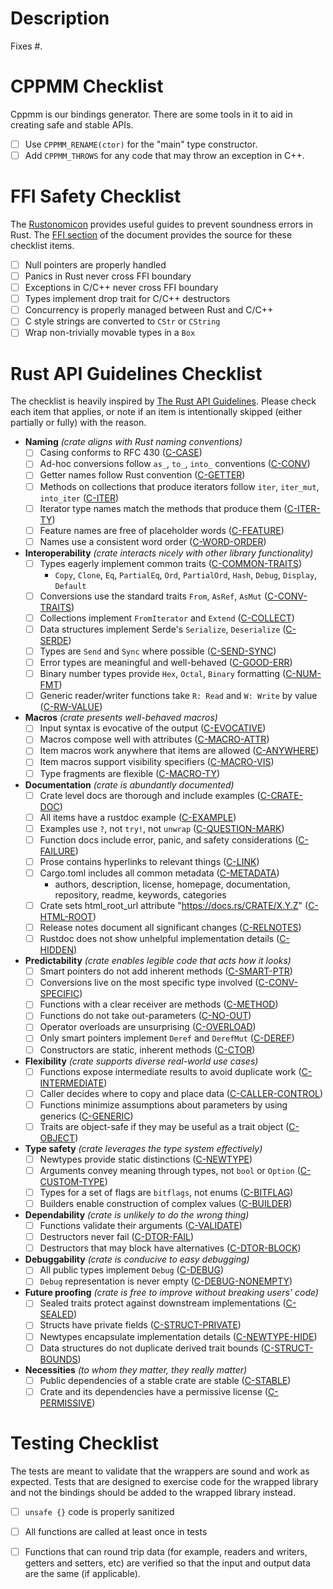 # Description

Fixes #<!-- Issue number -->.

<!-- Insert short description of pull request -->

# CPPMM Checklist

Cppmm is our bindings generator. There are some tools in it to aid in creating safe and stable APIs.

- [ ] Use `CPPMM_RENAME(ctor)` for the "main" type constructor.
- [ ] Add `CPPMM_THROWS` for any code that may throw an exception in C++.

# FFI Safety Checklist

The [Rustonomicon](https://doc.rust-lang.org/nomicon/) provides useful guides to prevent soundness errors in Rust. The [FFI section](https://doc.rust-lang.org/nomicon/ffi.html) of the document provides the source for these checklist items.

- [ ] Null pointers are properly handled
- [ ] Panics in Rust never cross FFI boundary
- [ ] Exceptions in C/C++ never cross FFI boundary
- [ ] Types implement drop trait for C/C++ destructors
- [ ] Concurrency is properly managed between Rust and C/C++
- [ ] C style strings are converted to `CStr` or `CString`
- [ ] Wrap non-trivially movable types in a `Box`

# Rust API Guidelines Checklist

The checklist is heavily inspired by [The Rust API Guidelines](https://rust-lang.github.io/api-guidelines/checklist.html). Please check each item that applies, or note if an item is intentionally skipped (either partially or fully) with the reason.

- **Naming** *(crate aligns with Rust naming conventions)*
  - [ ] Casing conforms to RFC 430 ([C-CASE])
  - [ ] Ad-hoc conversions follow `as_`, `to_`, `into_` conventions ([C-CONV])
  - [ ] Getter names follow Rust convention ([C-GETTER])
  - [ ] Methods on collections that produce iterators follow `iter`, `iter_mut`, `into_iter` ([C-ITER])
  - [ ] Iterator type names match the methods that produce them ([C-ITER-TY])
  - [ ] Feature names are free of placeholder words ([C-FEATURE])
  - [ ] Names use a consistent word order ([C-WORD-ORDER])
- **Interoperability** *(crate interacts nicely with other library functionality)*
  - [ ] Types eagerly implement common traits ([C-COMMON-TRAITS])
    - `Copy`, `Clone`, `Eq`, `PartialEq`, `Ord`, `PartialOrd`, `Hash`, `Debug`,
      `Display`, `Default`
  - [ ] Conversions use the standard traits `From`, `AsRef`, `AsMut` ([C-CONV-TRAITS])
  - [ ] Collections implement `FromIterator` and `Extend` ([C-COLLECT])
  - [ ] Data structures implement Serde's `Serialize`, `Deserialize` ([C-SERDE])
  - [ ] Types are `Send` and `Sync` where possible ([C-SEND-SYNC])
  - [ ] Error types are meaningful and well-behaved ([C-GOOD-ERR])
  - [ ] Binary number types provide `Hex`, `Octal`, `Binary` formatting ([C-NUM-FMT])
  - [ ] Generic reader/writer functions take `R: Read` and `W: Write` by value ([C-RW-VALUE])
- **Macros** *(crate presents well-behaved macros)*
  - [ ] Input syntax is evocative of the output ([C-EVOCATIVE])
  - [ ] Macros compose well with attributes ([C-MACRO-ATTR])
  - [ ] Item macros work anywhere that items are allowed ([C-ANYWHERE])
  - [ ] Item macros support visibility specifiers ([C-MACRO-VIS])
  - [ ] Type fragments are flexible ([C-MACRO-TY])
- **Documentation** *(crate is abundantly documented)*
  - [ ] Crate level docs are thorough and include examples ([C-CRATE-DOC])
  - [ ] All items have a rustdoc example ([C-EXAMPLE])
  - [ ] Examples use `?`, not `try!`, not `unwrap` ([C-QUESTION-MARK])
  - [ ] Function docs include error, panic, and safety considerations ([C-FAILURE])
  - [ ] Prose contains hyperlinks to relevant things ([C-LINK])
  - [ ] Cargo.toml includes all common metadata ([C-METADATA])
    - authors, description, license, homepage, documentation, repository,
      readme, keywords, categories
  - [ ] Crate sets html_root_url attribute "https://docs.rs/CRATE/X.Y.Z" ([C-HTML-ROOT])
  - [ ] Release notes document all significant changes ([C-RELNOTES])
  - [ ] Rustdoc does not show unhelpful implementation details ([C-HIDDEN])
- **Predictability** *(crate enables legible code that acts how it looks)*
  - [ ] Smart pointers do not add inherent methods ([C-SMART-PTR])
  - [ ] Conversions live on the most specific type involved ([C-CONV-SPECIFIC])
  - [ ] Functions with a clear receiver are methods ([C-METHOD])
  - [ ] Functions do not take out-parameters ([C-NO-OUT])
  - [ ] Operator overloads are unsurprising ([C-OVERLOAD])
  - [ ] Only smart pointers implement `Deref` and `DerefMut` ([C-DEREF])
  - [ ] Constructors are static, inherent methods ([C-CTOR])
- **Flexibility** *(crate supports diverse real-world use cases)*
  - [ ] Functions expose intermediate results to avoid duplicate work ([C-INTERMEDIATE])
  - [ ] Caller decides where to copy and place data ([C-CALLER-CONTROL])
  - [ ] Functions minimize assumptions about parameters by using generics ([C-GENERIC])
  - [ ] Traits are object-safe if they may be useful as a trait object ([C-OBJECT])
- **Type safety** *(crate leverages the type system effectively)*
  - [ ] Newtypes provide static distinctions ([C-NEWTYPE])
  - [ ] Arguments convey meaning through types, not `bool` or `Option` ([C-CUSTOM-TYPE])
  - [ ] Types for a set of flags are `bitflags`, not enums ([C-BITFLAG])
  - [ ] Builders enable construction of complex values ([C-BUILDER])
- **Dependability** *(crate is unlikely to do the wrong thing)*
  - [ ] Functions validate their arguments ([C-VALIDATE])
  - [ ] Destructors never fail ([C-DTOR-FAIL])
  - [ ] Destructors that may block have alternatives ([C-DTOR-BLOCK])
- **Debuggability** *(crate is conducive to easy debugging)*
  - [ ] All public types implement `Debug` ([C-DEBUG])
  - [ ] `Debug` representation is never empty ([C-DEBUG-NONEMPTY])
- **Future proofing** *(crate is free to improve without breaking users' code)*
  - [ ] Sealed traits protect against downstream implementations ([C-SEALED])
  - [ ] Structs have private fields ([C-STRUCT-PRIVATE])
  - [ ] Newtypes encapsulate implementation details ([C-NEWTYPE-HIDE])
  - [ ] Data structures do not duplicate derived trait bounds ([C-STRUCT-BOUNDS])
- **Necessities** *(to whom they matter, they really matter)*
  - [ ] Public dependencies of a stable crate are stable ([C-STABLE])
  - [ ] Crate and its dependencies have a permissive license ([C-PERMISSIVE])

# Testing Checklist

The tests are meant to validate that the wrappers are sound and work as expected. Tests that are designed to exercise code for the wrapped library and not the bindings should be added to the wrapped library instead.

- [ ] `unsafe {}` code is properly sanitized
- [ ] All functions are called at least once in tests
- [ ] Functions that can round trip data (for example, readers and writers, getters and setters, etc) are verified so that the input and output data are the same (if applicable).


[C-CASE]: https://rust-lang.github.io/api-guidelines/naming.html#c-case
[C-CONV]: https://rust-lang.github.io/api-guidelines/naming.html#c-conv
[C-GETTER]: https://rust-lang.github.io/api-guidelines/naming.html#c-getter
[C-ITER]: https://rust-lang.github.io/api-guidelines/naming.html#c-iter
[C-ITER-TY]: https://rust-lang.github.io/api-guidelines/naming.html#c-iter-ty
[C-FEATURE]: https://rust-lang.github.io/api-guidelines/naming.html#c-feature
[C-WORD-ORDER]: https://rust-lang.github.io/api-guidelines/naming.html#c-word-order

[C-COMMON-TRAITS]: https://rust-lang.github.io/api-guidelines/interoperability.html#c-common-traits
[C-CONV-TRAITS]: https://rust-lang.github.io/api-guidelines/interoperability.html#c-conv-traits
[C-COLLECT]: https://rust-lang.github.io/api-guidelines/interoperability.html#c-collect
[C-SERDE]: https://rust-lang.github.io/api-guidelines/interoperability.html#c-serde
[C-SEND-SYNC]: https://rust-lang.github.io/api-guidelines/interoperability.html#c-send-sync
[C-GOOD-ERR]: https://rust-lang.github.io/api-guidelines/interoperability.html#c-good-err
[C-NUM-FMT]: https://rust-lang.github.io/api-guidelines/interoperability.html#c-num-fmt
[C-RW-VALUE]: https://rust-lang.github.io/api-guidelines/interoperability.html#c-rw-value

[C-EVOCATIVE]: https://rust-lang.github.io/api-guidelines/macros.html#c-evocative
[C-MACRO-ATTR]: https://rust-lang.github.io/api-guidelines/macros.html#c-macro-attr
[C-ANYWHERE]: https://rust-lang.github.io/api-guidelines/macros.html#c-anywhere
[C-MACRO-VIS]: https://rust-lang.github.io/api-guidelines/macros.html#c-macro-vis
[C-MACRO-TY]: https://rust-lang.github.io/api-guidelines/macros.html#c-macro-ty

[C-CRATE-DOC]: https://rust-lang.github.io/api-guidelines/documentation.html#c-crate-doc
[C-EXAMPLE]: https://rust-lang.github.io/api-guidelines/documentation.html#c-example
[C-QUESTION-MARK]: https://rust-lang.github.io/api-guidelines/documentation.html#c-question-mark
[C-FAILURE]: https://rust-lang.github.io/api-guidelines/documentation.html#c-failure
[C-LINK]: https://rust-lang.github.io/api-guidelines/documentation.html#c-link
[C-METADATA]: https://rust-lang.github.io/api-guidelines/documentation.html#c-metadata
[C-HTML-ROOT]: https://rust-lang.github.io/api-guidelines/documentation.html#https://rust-lang.github.io/api-guidelines/c-html-root
[C-RELNOTES]: https://rust-lang.github.io/api-guidelines/documentation.html#c-relnotes
[C-HIDDEN]: https://rust-lang.github.io/api-guidelines/documentation.html#c-hidden

[C-SMART-PTR]: https://rust-lang.github.io/api-guidelines/predictability.html#c-smart-ptr
[C-CONV-SPECIFIC]: https://rust-lang.github.io/api-guidelines/predictability.html#c-conv-specific
[C-METHOD]: https://rust-lang.github.io/api-guidelines/predictability.html#c-method
[C-NO-OUT]: https://rust-lang.github.io/api-guidelines/predictability.html#c-no-out
[C-OVERLOAD]: https://rust-lang.github.io/api-guidelines/predictability.html#c-overload
[C-DEREF]: https://rust-lang.github.io/api-guidelines/predictability.html#c-deref
[C-CTOR]: https://rust-lang.github.io/api-guidelines/predictability.html#c-ctor

[C-INTERMEDIATE]: https://rust-lang.github.io/api-guidelines/flexibility.html#c-intermediate
[C-CALLER-CONTROL]: https://rust-lang.github.io/api-guidelines/flexibility.html#c-caller-control
[C-GENERIC]: https://rust-lang.github.io/api-guidelines/flexibility.html#c-generic
[C-OBJECT]: https://rust-lang.github.io/api-guidelines/flexibility.html#c-object

[C-NEWTYPE]: type-https://rust-lang.github.io/api-guidelines/safety.html#c-newtype
[C-CUSTOM-TYPE]: type-https://rust-lang.github.io/api-guidelines/safety.html#c-custom-type
[C-BITFLAG]: type-https://rust-lang.github.io/api-guidelines/safety.html#c-bitflag
[C-BUILDER]: type-https://rust-lang.github.io/api-guidelines/safety.html#c-builder

[C-VALIDATE]: https://rust-lang.github.io/api-guidelines/dependability.html#c-validate
[C-DTOR-FAIL]: https://rust-lang.github.io/api-guidelines/dependability.html#c-dtor-fail
[C-DTOR-BLOCK]: https://rust-lang.github.io/api-guidelines/dependability.html#c-dtor-block

[C-DEBUG]: https://rust-lang.github.io/api-guidelines/debuggability.html#c-debug
[C-DEBUG-NONEMPTY]: https://rust-lang.github.io/api-guidelines/debuggability.html#c-debug-nonempty

[C-SEALED]: future-https://rust-lang.github.io/api-guidelines/proofing.html#c-sealed
[C-STRUCT-PRIVATE]: future-https://rust-lang.github.io/api-guidelines/proofing.html#c-struct-private
[C-NEWTYPE-HIDE]: future-https://rust-lang.github.io/api-guidelines/proofing.html#c-newtype-hide
[C-STRUCT-BOUNDS]: future-https://rust-lang.github.io/api-guidelines/proofing.html#c-struct-bounds

[C-STABLE]: https://rust-lang.github.io/api-guidelines/necessities.html#c-stable
[C-PERMISSIVE]: https://rust-lang.github.io/api-guidelines/necessities.html#c-permissive
